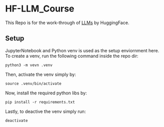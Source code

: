 # HF-LLM_Course
This Repo is for the work-through of [LLMs](https://huggingface.co/learn/llm-course/chapter0/1?fw=pt) by HuggingFace.

## Setup

JupyterNotebook and Python venv is used as the setup enviornment here. To create a venv, run the following command inside the repo dir:
```
python3 -m vevn .venv
```
Then, activate the venv simply by:
```
source .venv/bin/activate
```
Now, install the required python libs by:
```
pip install -r requirements.txt
```

Lastly, to deactive the venv simply run:
```
deactivate
```



